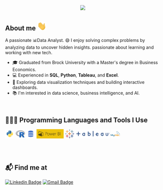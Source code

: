 <h1 align="center">
  <a href="https://git.io/typing-svg">
    <img src="https://readme-typing-svg.herokuapp.com/?lines=Welcome+to+My+Profile;+I'm+Zhihong+Mai;Nice+to+see+you!+👋&center=true&size=30&font=Lato&color=blue&speed=20">
  </a>
</h1>

## **About me** <img src="https://github.com/ZhihongMai/ZhihongMai/blob/main/Image/wave.gif" width="30">


A passionate 📊Data Analyst. 😄 I enjoy solving complex problems by analyzing data to uncover hidden insights. passionate about learning and working with new tech.
- 🎓 Graduated from Brock University with a Master's degree in Business Economics.
- 💻 Experienced in **SQL**, **Python**, **Tableau**, and **Excel**.
- 🌱 Exploring data visualization techniques and building interactive dashboards.
- 📚 I'm interested in data science, business intelligence, and AI.

 <br/>


## 👨🏻‍💻 **Programming Languages and Tools I Use**
<code><img title="Python" alt="Python" height="30" src="https://raw.githubusercontent.com/github/explore/master/topics/python/python.png" /></code>
<code><img title="R" alt="R" height="30" src="https://raw.githubusercontent.com/github/explore/master/topics/r/r.png" /></code>
<code><img title="SQL" alt="SQL" height="30" src="https://raw.githubusercontent.com/github/explore/master/topics/sql/sql.png" /></code>
<code><img title="Power BI" alt="Power BI" height="30" src="https://github.com/ZhihongMai/ZhihongMai/blob/main/Image/PowerBI.png" /></code>
<code><img title="Tableau" alt="Tableau" height="30" src="https://github.com/ZhihongMai/ZhihongMai/raw/main/Image/Tableau.png" /></code>
<code><img title="MySQL" alt="MySQL" height="30" src="https://github.com/ZhihongMai/ZhihongMai/raw/main/Image/MySQL.png"/></code>

 <br/>
 <br/>



## 📬 **Find me at**

[![Linkedin Badge](https://img.shields.io/badge/-LinkedIn-blue?style=flat&logo=Linkedin&logoColor=white&link=https://www.linkedin.com/in/zhmai/)](https://www.linkedin.com/in/zhmai)
[![Gmail Badge](https://img.shields.io/badge/-Gmail-d14836?style=flat-square&logo=Gmail&logoColor=white&link=mailto:defcon.sentinal95@gmail.com)](mailto:defcon.sentinal95@gmail.com)
